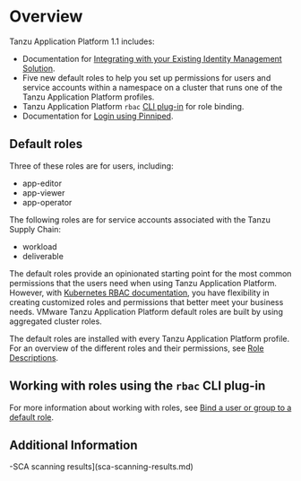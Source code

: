 # Overview

Tanzu Application Platform 1.1 includes:

- Documentation for [Integrating with your Existing Identity Management Solution](integrating-identity.md).
- Five new default roles to help you set up permissions for users and service accounts within a namespace on a cluster that runs one of the Tanzu Application Platform profiles.
- Tanzu Application Platform `rbac` [CLI plug-in](binding.md) for role binding.
- Documentation for [Login using Pinniped](pinniped-login.md).

## <a id="default-roles"></a> Default roles

Three of these roles are for users, including:

- app-editor
- app-viewer
- app-operator

The following roles are for service accounts associated with the Tanzu Supply Chain:

- workload
- deliverable

The default roles provide an opinionated starting point for the most common permissions that the users need when using Tanzu Application Platform. However, with [Kubernetes RBAC documentation](https://kubernetes.io/docs/reference/access-authn-authz/rbac/), you have flexibility in creating customized roles and permissions that better meet your business needs. VMware Tanzu Application Platform default roles are built by using aggregated cluster roles.

The default roles are installed with every Tanzu Application Platform profile. For an overview of the different roles and their permissions, see [Role Descriptions](role-descriptions.md).

## <a id="work-with-roles"></a>Working with roles using the `rbac` CLI plug-in

For more information about working with roles, see [Bind a user or group to a default role](binding.md).

## <a id="add-info"></a>Additional Information

-SCA scanning results](sca-scanning-results.md)
